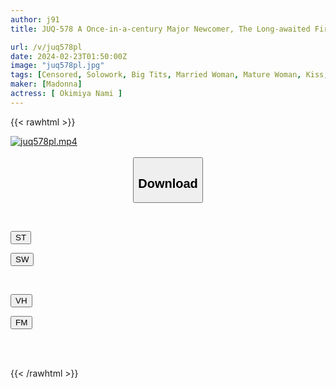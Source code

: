 ```yaml
---
author: j91
title: JUQ-578 A Once-in-a-century Major Newcomer, The Long-awaited First Soap Play Is Released! ! -Two People Who Are Perfectly Compatible Both Physically And Mentally. Intense Kissing Soap Where 'feelings' And 'lips' Overlap Nami Okimiya

url: /v/juq578pl
date: 2024-02-23T01:50:00Z
image: "juq578pl.jpg"
tags: [Censored, Solowork, Big Tits, Married Woman, Mature Woman, Kiss, Soapland	]
maker: [Madonna]
actress: [ Okimiya Nami ]
---
```



{{< rawhtml >}}

<div class="video" data-videoid="a21jOgRXW8hOwB">
    <a href="javascript:;">
        <img src="/v/juq578pl/juq578pl.jpg" width="WIDTH" height="HEIGHT" alt="juq578pl.mp4" loading="lazy">
    </a>
</div>

<script type="text/javascript" src="https://j91.asia/asset/on-demand-st.js"></script>

<br>
  <link rel="stylesheet" href="https://j91.asia/asset/bs5.css">
  
  <center>
  <button class="btn btn-primary" type="button" data-bs-toggle="collapse" data-bs-target=".multi-collapse" aria-expanded="false" aria-controls="multiCollapseExample1 multiCollapseExample2"><h2>Download</h2></button></center>
</p>
<div class="row">
  <div class="col">
    <div class="collapse multi-collapse" id="multiCollapseExample1">
      <div class="card card-body">
	      	      <br>
<div class="buttons">  
<p><a href="https://streamtape.to/v/a21jOgRXW8hOwB" target="_blank"><button class="btn-hover color-3"><i class="fa fa-download"></i> ST</button></a></p>
<p><a href="https://cdnwish.com/k2tvi3q8n82g" target="_blank"><button class="btn-hover color-2"><i class="fa fa-download"></i> SW</button></a></p></div>
    </div>
  </div>
</div>
  <div class="col">
    <div class="collapse multi-collapse" id="multiCollapseExample2">
      <div class="card card-body">
	      <br>
<div class="buttons">
<p><a href="javascript:;"><button class="btn-hover color-9"><i class="fa fa-download"></i> VH</button></a></p>
<p><a href="javascript:;"><button class="btn-hover color-8"><i class="fa fa-download"></i> FM</button></a></p></div>
<br><br>
      </div>
    </div>
  </div>
</div>

{{< /rawhtml >}}